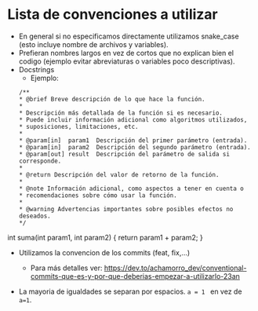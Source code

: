 # Lista de convenciones a utilizar

- En general si no especificamos directamente utilizamos snake_case (esto incluye nombre de archivos y variables).
- Prefieran nombres largos en vez de cortos que no explican bien el codigo (ejemplo evitar abreviaturas o variables poco descriptivas). 
- Docstrings
    - Ejemplo:
    ``` 
    /**
    * @brief Breve descripción de lo que hace la función.
    * 
    * Descripción más detallada de la función si es necesario.
    * Puede incluir información adicional como algoritmos utilizados,
    * suposiciones, limitaciones, etc.
    * 
    * @param[in]  param1  Descripción del primer parámetro (entrada).
    * @param[in]  param2  Descripción del segundo parámetro (entrada).
    * @param[out] result  Descripción del parámetro de salida si corresponde.
    * 
    * @return Descripción del valor de retorno de la función.
    * 
    * @note Información adicional, como aspectos a tener en cuenta o 
    * recomendaciones sobre cómo usar la función.
    * 
    * @warning Advertencias importantes sobre posibles efectos no deseados.
    */
int suma(int param1, int param2) {
    return param1 + param2;
}

    
- Utilizamos la convencion de los commits (feat, fix,...)
    - Para más detalles ver: https://dev.to/achamorro_dev/conventional-commits-que-es-y-por-que-deberias-empezar-a-utilizarlo-23an 

- La mayoria de igualdades se separan por espacios.  ``` a = 1  ``` en vez de ```a=1```.